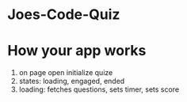 # Joes-Code-Quiz

# How your app works
1. on page open initialize quize
2. states: loading, engaged, ended
3. loading: fetches questions, sets timer, sets score

